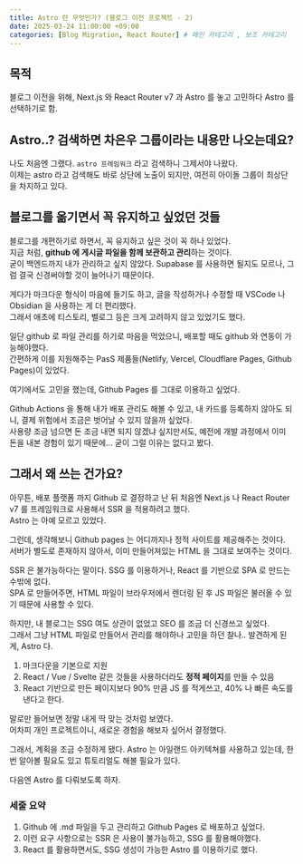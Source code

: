 ```yaml
---
title: Astro 란 무엇인가? (블로그 이전 프로젝트 - 2)
date: 2025-03-24 11:00:00 +09:00
categories: [Blog Migration, React Router] # 메인 카테고리 , 보조 카테고리
---
```


## 목적

블로그 이전을 위해, Next.js 와 React Router v7 과 Astro 를 놓고 고민하다 Astro 를 선택하기로 함.

<!-- ## 설치 과정

### React Router v7 설치

```bash
npx create-react-router@latest --template remix-run/react-router-templates/<template-name>
```

위 명령에 적절한 템플릿(cloudflare pages, default, javascript, minimal, netlify, vercel) 을 기입해주고 실행해주면, `my-react-router-app` 이라는 하위 경로에 템플릿을 생성해준다.
하지만, 템플릿이 제대로 동작하지 않는 것으로 보인다. -->

## Astro..? 검색하면 차은우 그룹이라는 내용만 나오는데요?

나도 처음엔 그랬다. `astro 프레임워크` 라고 검색하니 그제서야 나왔다.  
이제는 astro 라고 검색해도 바로 상단에 노출이 되지만, 여전히 아이돌 그룹이 최상단을 차지하고 있다.

## 블로그를 옮기면서 꼭 유지하고 싶었던 것들

블로그를 개편하기로 하면서, 꼭 유지하고 싶은 것이 꼭 하나 있었다.  
지금 처럼, **github 에 게시글 파일을 함께 보관하고 관리**하는 것이다.  
굳이 백엔드까지 내가 관리하고 싶지 않았다. Supabase 를 사용하면 될지도 모르나, 그럼 결국 신경써야할 것이 늘어나기 때문이다.

게다가 마크다운 형식이 마음에 들기도 하고, 글을 작성하거나 수정할 때 VSCode 나 Obsidian 을 사용하는 게 더 편리했다.  
그래서 애초에 티스토리, 벨로그 등은 크게 고려하지 않고 있었기도 했다.

일단 github 로 파일 관리를 하기로 마음을 먹었으니, 배포할 때도 github 와 연동이 가능해야했다.  
간편하게 이를 지원해주는 PasS 제품들(Netlify, Vercel, Cloudflare Pages, Github Pages)이 있었다.

여기에서도 고민을 했는데, Github Pages 를 그대로 이용하고 싶었다.

Github Actions 을 통해 내가 배포 관리도 해볼 수 있고, 내 카드를 등록하지 않아도 되니, 결제 위험에서 조금은 벗어날 수 있지 않을까 싶었다.  
사용량 조금 넘으면 돈 조금 내면 되지 않겠냐 싶지만서도, 예전에 개발 과정에서 이미 돈을 내본 경험이 있기 때문에... 굳이 그럴 이유는 없다고 봤다.

## 그래서 왜 쓰는 건가요?

아무튼, 배포 플랫폼 까지 Github 로 결정하고 난 뒤 처음엔 Next.js 나 React Router v7 를 프레임워크로 사용해서 SSR 을 적용하려고 했다.  
Astro 는 아예 모르고 있었다.

그런데, 생각해보니 Github pages 는 어디까지나 정적 사이트를 제공해주는 것이다.  
서버가 별도로 존재하지 않아서, 이미 만들어져있는 HTML 을 그대로 보여주는 것이다.

SSR 은 불가능하다는 말이다. SSG 를 이용하거나, React 를 기반으로 SPA 로 만드는 수밖에 없다.  
SPA 로 만들어주면, HTML 파일이 브라우저에서 렌더링 된 후 JS 파일은 불러올 수 있기 때문에 사용할 수 있다.

하지만, 내 블로그는 SSG 여도 상관이 없었고 SEO 를 조금 더 신경쓰고 싶었다.  
그래서 그냥 HTML 파일로 만들어서 관리를 해야하나 고민을 하던 찰나.. 발견하게 된게, Astro 다.

1. 마크다운을 기본으로 지원
2. React / Vue / Svelte 같은 것들을 사용하더라도 **정적 페이지**를 만들 수 있음
3. React 기반으로 만든 페이지보다 90% 만큼 JS 를 적게쓰고, 40% 나 빠른 속도를 낸다고 한다.

말로만 들어보면 정말 내게 딱 맞는 것처럼 보였다.  
어차피 개인 프로젝트이니, 새로운 경험을 해보자 싶어서 결정했다.

그래서, 계획을 조금 수정하게 됐다. Astro 는 아일랜드 아키텍쳐를 사용하고 있는데, 한 번 알아볼 필요도 있고 튜토리얼도 해볼 필요가 있다.

다음엔 Astro 를 다뤄보도록 하자.

### 세줄 요약

1. Github 에 .md 파일을 두고 관리하고 Github Pages 로 배포하고 싶었다.
2. 이런 요구 사항으로는 SSR 은 사용이 불가능하고, SSG 를 활용해야했다.
3. React 를 활용하면서도, SSG 생성이 가능한 Astro 를 이용하기로 했다.
